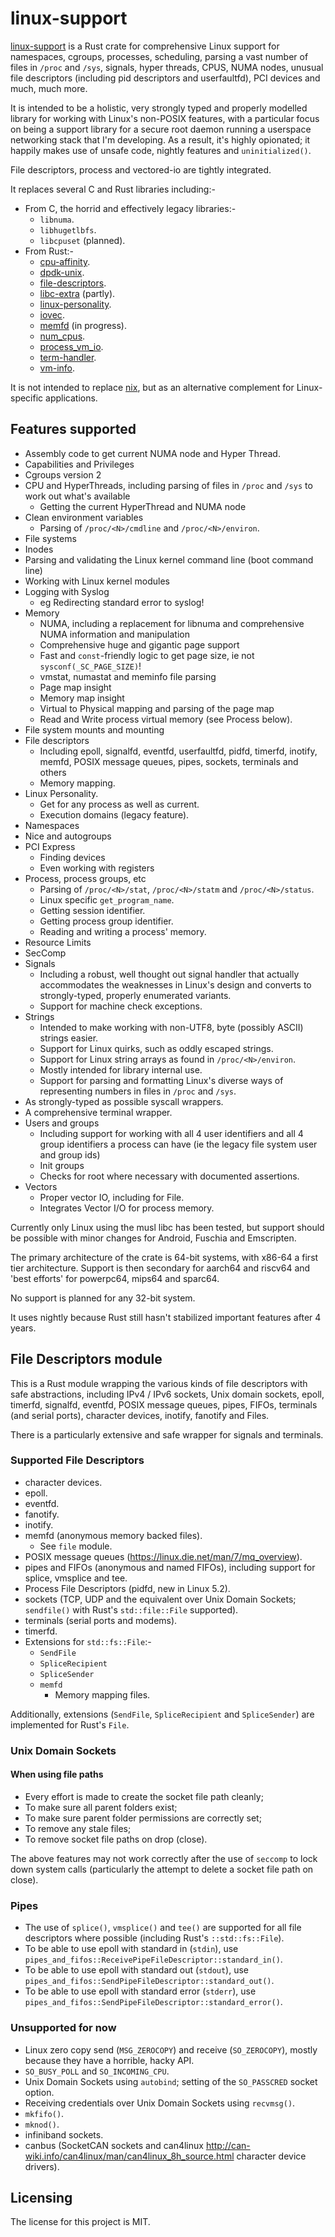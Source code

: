 # linux-support

[linux-support] is a Rust crate for comprehensive Linux support for namespaces, cgroups, processes, scheduling, parsing a vast number of files in `/proc` and `/sys`, signals, hyper threads, CPUS, NUMA nodes, unusual file descriptors (including pid descriptors and userfaultfd), PCI devices and much, much more.

It is intended to be a holistic, very strongly typed and properly modelled library for working with Linux's non-POSIX features, with a particular focus on being a support library for a secure root daemon running a userspace networking stack that I'm developing. As a result, it's highly opionated; it happily makes use of unsafe code, nightly features and `uninitialized()`.

File descriptors, process and vectored-io are tightly integrated.

It replaces several C and Rust libraries including:-

* From C, the horrid and effectively legacy libraries:-
    * `libnuma`.
    * `libhugetlbfs`.
    * `libcpuset` (planned).
* From Rust:-
    * [cpu-affinity](https://crates.io/crates/cpu-affinity).
    * [dpdk-unix](https://crates.io/crates/dpdk-unix).
    * [file-descriptors](https://github.com/lemonrock/file-descriptors).
    * [libc-extra](https://crates.io/crates/libc-extra) (partly).
    * [linux-personality](https://crates.io/crates/linux-personality).
    * [iovec](https://crates.io/crates/iovec).
    * [memfd](https://crates.io/crates/memfd) (in progress).
    * [num_cpus](https://crates.io/crates/num_cpus).
    * [process_vm_io](https://crates.io/crates/process_vm_io).
    * [term-handler](https://crates.io/crates/term-handler).
    * [vm-info](https://crates.io/crates/vm-info).

It is not intended to replace [nix](https://crates.io/crates/nix), but as an alternative complement for Linux-specific applications.


## Features supported

* Assembly code to get current NUMA node and Hyper Thread.
* Capabilities and Privileges
* Cgroups version 2
* CPU and HyperThreads, including parsing of files in `/proc` and `/sys` to work out what's available
	* Getting the current HyperThread and NUMA node
* Clean environment variables
	* Parsing of `/proc/<N>/cmdline` and `/proc/<N>/environ`.
* File systems
* Inodes
* Parsing and validating the Linux kernel command line (boot command line)
* Working with Linux kernel modules
* Logging with Syslog
    * eg Redirecting standard error to syslog!
* Memory
	* NUMA, including a replacement for libnuma and comprehensive NUMA information and manipulation
	* Comprehensive huge and gigantic page support
    * Fast and `const`-friendly logic to get page size, ie not `sysconf(_SC_PAGE_SIZE)`!
	* vmstat, numastat and meminfo file parsing
	* Page map insight
	* Memory map insight
	* Virtual to Physical mapping and parsing of the page map
	* Read and Write process virtual memory (see Process below).
* File system mounts and mounting
* File descriptors
	* Including epoll, signalfd, eventfd, userfaultfd, pidfd, timerfd, inotify, memfd, POSIX message queues, pipes, sockets, terminals and others
	* Memory mapping.
* Linux Personality.
    * Get for any process as well as current.
    * Execution domains (legacy feature).
* Namespaces
* Nice and autogroups
* PCI Express
	* Finding devices
	* Even working with registers
* Process, process groups, etc
	* Parsing of `/proc/<N>/stat`, `/proc/<N>/statm` and `/proc/<N>/status`.
	* Linux specific `get_program_name`.
	* Getting session identifier.
	* Getting process group identifier.
	* Reading and writing a process' memory.
* Resource Limits
* SecComp
* Signals
    * Including a robust, well thought out signal handler that actually accommodates the weaknesses in Linux's design and converts to strongly-typed, properly enumerated variants.
    * Support for machine check exceptions.
* Strings
    * Intended to make working with non-UTF8, byte (possibly ASCII) strings easier.
    * Support for Linux quirks, such as oddly escaped strings.
    * Support for Linux string arrays as found in `/proc/<N>/environ`.
    * Mostly intended for library internal use.
    * Support for parsing and formatting Linux's diverse ways of representing numbers in files in `/proc` and `/sys`.
* As strongly-typed as possible syscall wrappers.
* A comprehensive terminal wrapper.
* Users and groups
	* Including support for working with all 4 user identifiers and all 4 group identifiers a process can have (ie the legacy file system user and group ids)
	* Init groups
	* Checks for root where necessary with documented assertions.
* Vectors
    * Proper vector IO, including for File.
    * Integrates Vector I/O for process memory.

Currently only Linux using the musl libc has been tested, but support should be possible with minor changes for Android, Fuschia and Emscripten.

The primary architecture of the crate is 64-bit systems, with x86-64 a first tier architecture. Support is then secondary for aarch64 and riscv64 and 'best efforts' for powerpc64, mips64 and sparc64.

No support is planned for any 32-bit system.

It uses nightly because Rust still hasn't stabilized important features after 4 years.


## File Descriptors module

This is a Rust module wrapping the various kinds of file descriptors with safe abstractions, including IPv4 / IPv6 sockets, Unix domain sockets, epoll, timerfd, signalfd, eventfd, POSIX message queues, pipes, FIFOs, terminals (and serial ports), character devices, inotify, fanotify and Files.

There is a particularly extensive and safe wrapper for signals and terminals.


### Supported File Descriptors

* character devices.
* epoll.
* eventfd.
* fanotify.
* inotify.
* memfd (anonymous memory backed files).
    * See `file` module.
* POSIX message queues (<https://linux.die.net/man/7/mq_overview>).
* pipes and FIFOs (anonymous and named FIFOs), including support for splice, vmsplice and tee.
* Process File Descriptors (pidfd, new in Linux 5.2).
* sockets (TCP, UDP and the equivalent over Unix Domain Sockets; `sendfile()` with Rust's `std::file::File` supported).
* terminals (serial ports and modems).
* timerfd.
* Extensions for `std::fs::File`:-
    * `SendFile`
    * `SpliceRecipient`
    * `SpliceSender`
    * `memfd`
        * Memory mapping files.

Additionally, extensions (`SendFile`, `SpliceRecipient` and `SpliceSender`) are implemented for Rust's `File`.


### Unix Domain Sockets


#### When using file paths

* Every effort is made to create the socket file path cleanly;
* To make sure all parent folders exist;
* To make sure parent folder permissions are correctly set;
* To remove any stale files;
* To remove socket file paths on drop (close).

The above features may not work correctly after the use of `seccomp` to lock down system calls (particularly the attempt to delete a socket file path on close).


### Pipes

* The use of `splice()`, `vmsplice()` and `tee()` are supported for all file descriptors where possible (including Rust's `::std::fs::File`).
* To be able to use epoll with standard in (`stdin`), use `pipes_and_fifos::ReceivePipeFileDescriptor::standard_in()`.
* To be able to use epoll with standard out (`stdout`), use `pipes_and_fifos::SendPipeFileDescriptor::standard_out()`.
* To be able to use epoll with standard error (`stderr`), use `pipes_and_fifos::SendPipeFileDescriptor::standard_error()`.


### Unsupported for now

* Linux zero copy send (`MSG_ZEROCOPY`) and receive (`SO_ZEROCOPY`), mostly because they have a horrible, hacky API.
* `SO_BUSY_POLL` and `SO_INCOMING_CPU`.
* Unix Domain Sockets using `autobind`; setting of the `SO_PASSCRED` socket option.
* Receiving credentials over Unix Domain Sockets using `recvmsg()`.
* `mkfifo()`.
* `mknod()`.
* infiniband sockets.
* canbus (SocketCAN sockets and can4linux <http://can-wiki.info/can4linux/man/can4linux_8h_source.html> character device drivers).


## Licensing

The license for this project is MIT.

[linux-support]: https://github.com/lemonrock/linux-support "linux-support GitHub page"
